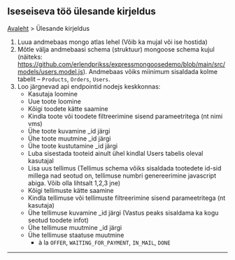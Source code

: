 
## Iseseiseva töö ülesande kirjeldus
[Avaleht](./README.md) > Ülesande kirjeldus

1. Luua andmebaas mongo atlas lehel (Võib ka mujal või ise hostida)
2. Mõtle välja andmebaasi schema (struktuur) mongoose schema kujul (näiteks: https://github.com/erlendprikss/expressmongoosedemo/blob/main/src/models/users.model.js). Andmebaas võiks miinimum sisaldada kolme tabelit – `Products`, `Orders`, `Users`.
3. Loo järgnevad api endpointid nodejs keskkonnas:
   - Kasutaja loomine
   - Uue toote loomine 
   - Kõigi toodete kätte saamine
   - Kindla toote või toodete filtreerimine sisend parameetritega (nt nimi vms)
   - Ühe toote kuvamine _id järgi
   - Ühe toote muutmine _id järgi
   - Ühe toote kustutamine _id järgi
   - Luba sisestada tooteid ainult ühel kindlal Users tabelis oleval kasutajal
   - Lisa uus tellimus (Tellimus schema võiks sisaldada tootedete id-sid millega nad seotud on, tellimuse numbri genereerimine javascript abiga. Võib olla lihtsalt 1,2,3 jne)
   - Kõigi tellimuste kätte saamine
   - Kindla tellimuse või tellimuste filtreerimine sisend parameetritega (nt kasutaja)
   - Ühe tellimuse kuvamine _id järgi (Vastus peaks sisaldama ka kogu seotud toodete infot)
   - Ühe tellimuse muutmine _id järgi
   - Ühe tellimuse staatuse muutmine
     -  à la `OFFER`, `WAITING_FOR_PAYMENT`, `IN_MAIL`, `DONE`
_______________________________________________________________________________________________________________________________________________________________________________
